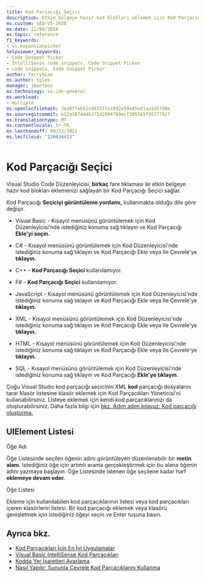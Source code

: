 ```yaml
---
title: Kod Parçacığı Seçici
description: Etkin belgeye hazır kod blokları eklemek için Kod Parçacığı Seçici'yi kullanmayı öğrenin.
ms.custom: SEO-VS-2020
ms.date: 11/04/2016
ms.topic: reference
f1_keywords:
- vs.expansionpicker
helpviewer_keywords:
- Code Snippet Picker
- IntelliSense code snippets, Code Snippet Picker
- code snippets, Code Snippet Picker
author: TerryGLee
ms.author: tglee
manager: jmartens
ms.technology: vs-ide-general
ms.workload:
- multiple
ms.openlocfilehash: 3ea8ffeb61cd83377e18d2e59a45ed1aa5d57d0e
ms.sourcegitcommit: b12a38744db371d2894769ecf305585f9577792f
ms.translationtype: MT
ms.contentlocale: tr-TR
ms.lasthandoff: 09/13/2021
ms.locfileid: "126634433"
---
```

# <a name="code-snippet-picker"></a>Kod Parçacığı Seçici

Visual Studio Code Düzenleyicisi, **birkaç** fare tıklaması ile etkin belgeye hazır kod blokları eklemenizi sağlayan bir Kod Parçacığı Seçici sağlar.

Kod Parçacığı **Seçiciyi görüntüleme yordamı,** kullanmakta olduğu dile göre değişir.

- Visual Basic - Kısayol menüsünü görüntülemek için Kod Düzenleyicisi'nde istediğiniz konuma sağ tıklayın ve Kod Parçacığı **Ekle'yi seçin.**

- C# - Kısayol menüsünü görüntülemek için Kod Düzenleyicisi'nde istediğiniz konuma  sağ tıklayın ve Kod Parçacığı Ekle veya Ile Çevrele'ye **tıklayın.**

- C++ - **Kod Parçacığı Seçici** kullanılamıyor.

- F# - **Kod Parçacığı Seçici** kullanılamıyor.

- JavaScript - Kısayol menüsünü görüntülemek için Kod Düzenleyicisi'nde istediğiniz konuma  sağ tıklayın ve Kod Parçacığı Ekle veya Ile Çevrele'ye **tıklayın.**

- XML - Kısayol menüsünü görüntülemek için Kod Düzenleyicisi'nde istediğiniz konuma  sağ tıklayın ve Kod Parçacığı Ekle veya Ile Çevrele'ye **tıklayın.**

- HTML - Kısayol menüsünü görüntülemek için Kod Düzenleyicisi'nde istediğiniz konuma  sağ tıklayın ve Kod Parçacığı Ekle veya Ile Çevrele'ye **tıklayın.**

- SQL - Kısayol menüsünü görüntülemek için Kod Düzenleyicisi'nde istediğiniz konuma sağ tıklayın ve Kod Parçacığı **Ekle'ye tıklayın.**

Çoğu Visual Studio kod parçacığı seçicinin XML **kod** parçacığı dosyalarını tarar klasör listesine klasör  eklemek için Kod Parçacıkları Yöneticisi'ni kullanabilirsiniz. Listeye eklemek için kendi kod parçacıklarınızı da oluşturabilirsiniz. Daha fazla bilgi için [bkz. Adım adım kılavuz: Kod parçacığı oluşturma.](../../ide/walkthrough-creating-a-code-snippet.md)

## <a name="uielement-list"></a>UIElement Listesi

Öğe Adı

Öğe Listesinde seçilen öğenin adını görüntüleyen düzenlenebilir bir **metin alanı.** Istediğiniz öğe için artımlı arama gerçekleştirmek için bu alana öğenin adını yazmaya başlayın. Öğe Listesinde istenen öğe seçilene kadar harf **eklemeye devam eder.**

Öğe Listesi

Ekleme için kullanılabilen kod parçacıklarının listesi veya kod parçacıkları içeren klasörlerin listesi. Bir kod parçacığı eklemek veya klasörü genişletmek için istediğiniz öğeyi seçin ve Enter tuşuna basın.

## <a name="see-also"></a>Ayrıca bkz.

- [Kod Parçacıkları İçin En İyi Uygulamalar](../../ide/best-practices-for-using-code-snippets.md)
- [Visual Basic IntelliSense Kod Parçacıkları](/dotnet/visual-basic/developing-apps/using-ide/intellisense-code-snippets)
- [Kodda Yer İşaretleri Ayarlama](../../ide/setting-bookmarks-in-code.md)
- [Nasıl Yapılır: Şununla Çevrele Kod Parçacıklarını Kullanma](../../ide/how-to-use-surround-with-code-snippets.md)
